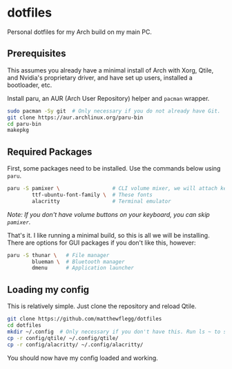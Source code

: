 # dotfiles
Personal dotfiles for my Arch build on my main PC.

## Prerequisites
This assumes you already have a minimal install of Arch with Xorg, Qtile, and Nvidia's proprietary driver, and have set up users, installed a bootloader, etc.

Install paru, an AUR (Arch User Repository) helper and `pacman` wrapper.

```bash
sudo pacman -Sy git  # Only necessary if you do not already have Git.
git clone https://aur.archlinux.org/paru-bin
cd paru-bin
makepkg
```

## Required Packages
First, some packages need to be installed. Use the commands below using `paru`.

```bash
paru -S pamixer \                 # CLI volume mixer, we will attach keybindings for it
        ttf-ubuntu-font-family \  # These fonts 
        alacritty                 # Terminal emulator
```
*Note: If you don't have volume buttons on your keyboard, you can skip `pamixer`.*

That's it. I like running a minimal build, so this is all we will be installing. There are options for GUI packages if you don't like this, however:

```bash
paru -S thunar \   # File manager
        blueman \  # Bluetooth manager
        dmenu      # Application launcher
```

## Loading my config
This is relatively simple. Just clone the repository and reload Qtile.

```bash
git clone https://github.com/matthewflegg/dotfiles
cd dotfiles
mkdir ~/.config  # Only necessary if you don't have this. Run ls ~ to see if you do.
cp -r config/qtile/ ~/.config/qtile/
cp -r config/alacritty/ ~/.config/alacritty/
```

You should now have my config loaded and working.
